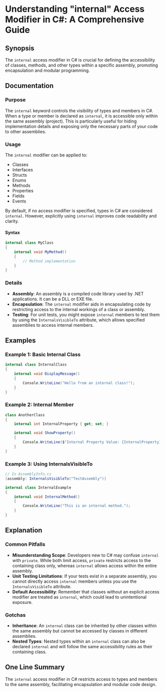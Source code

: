 <!--
Meta Description: # Understanding "internal" Access Modifier in C#: A Comprehensive Guide ## Synopsis The `internal` access modifier in C# is crucial for defining the a...
Meta Keywords: internal, access, class, assembly, modifier
-->

# Understanding "internal" Access Modifier in C#: A Comprehensive Guide

## Synopsis
The `internal` access modifier in C# is crucial for defining the accessibility of classes, methods, and other types within a specific assembly, promoting encapsulation and modular programming.

## Documentation
### Purpose
The `internal` keyword controls the visibility of types and members in C#. When a type or member is declared as `internal`, it is accessible only within the same assembly (project). This is particularly useful for hiding implementation details and exposing only the necessary parts of your code to other assemblies.

### Usage
The `internal` modifier can be applied to:
- Classes
- Interfaces
- Structs
- Enums
- Methods
- Properties
- Fields
- Events

By default, if no access modifier is specified, types in C# are considered `internal`. However, explicitly using `internal` improves code readability and clarity.

#### Syntax
```csharp
internal class MyClass
{
    internal void MyMethod()
    {
        // Method implementation
    }
}
```

### Details
- **Assembly**: An assembly is a compiled code library used by .NET applications. It can be a DLL or EXE file.
- **Encapsulation**: The `internal` modifier aids in encapsulating code by restricting access to the internal workings of a class or assembly.
- **Testing**: For unit tests, you might expose `internal` members to test them by using the `InternalsVisibleTo` attribute, which allows specified assemblies to access internal members.

## Examples
### Example 1: Basic Internal Class
```csharp
internal class InternalClass
{
    internal void DisplayMessage()
    {
        Console.WriteLine("Hello from an internal class!");
    }
}
```

### Example 2: Internal Member
```csharp
class AnotherClass
{
    internal int InternalProperty { get; set; }

    internal void ShowProperty()
    {
        Console.WriteLine($"Internal Property Value: {InternalProperty}");
    }
}
```

### Example 3: Using InternalsVisibleTo
```csharp
// In AssemblyInfo.cs
[assembly: InternalsVisibleTo("TestAssembly")]

internal class InternalExample
{
    internal void InternalMethod()
    {
        Console.WriteLine("This is an internal method.");
    }
}
```

## Explanation
### Common Pitfalls
- **Misunderstanding Scope**: Developers new to C# may confuse `internal` with `private`. While both limit access, `private` restricts access to the containing class only, whereas `internal` allows access within the entire assembly.
- **Unit Testing Limitations**: If your tests exist in a separate assembly, you cannot directly access `internal` members unless you use the `InternalsVisibleTo` attribute.
- **Default Accessibility**: Remember that classes without an explicit access modifier are treated as `internal`, which could lead to unintentional exposure.

### Gotchas
- **Inheritance**: An `internal` class can be inherited by other classes within the same assembly but cannot be accessed by classes in different assemblies.
- **Nested Types**: Nested types within an `internal` class can also be declared `internal` and will follow the same accessibility rules as their containing class.

## One Line Summary
The `internal` access modifier in C# restricts access to types and members to the same assembly, facilitating encapsulation and modular code design.